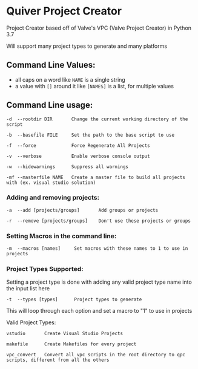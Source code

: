 # Quiver Project Creator

Project Creator based off of Valve's VPC (Valve Project Creator) in Python 3.7

Will support many project types to generate and many platforms

## Command Line Values:
 - all caps on a word like `NAME` is a single string
 - a value with `[]` around it like `[NAMES]` is a list, for multiple values

## Command Line usage:

```
-d  --rootdir DIR       Change the current working directory of the script

-b  --basefile FILE     Set the path to the base script to use

-f  --force             Force Regenerate All Projects

-v  --verbose           Enable verbose console output

-w  --hidewarnings      Suppress all warnings

-mf --masterfile NAME   Create a master file to build all projects with (ex. visual studio solution)
```

### Adding and removing projects:

```
-a  --add [projects/groups]       Add groups or projects

-r  --remove [projects/groups]    Don't use these projects or groups
```

### Setting Macros in the command line:

```
-m  --macros [names]     Set macros with these names to 1 to use in projects
```

### Project Types Supported:

Setting a project type is done with adding any valid project type name into the input list here

```
-t  --types [types]      Project types to generate
```

This will loop through each option and set a macro to "1" to use in projects

Valid Project Types:

```
vstudio       Create Visual Studio Projects

makefile      Create Makefiles for every project

vpc_convert   Convert all vpc scripts in the root directory to qpc scripts, different from all the others
```
